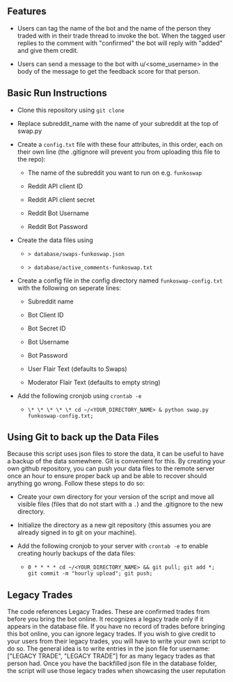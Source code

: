 ## Features

* Users can tag the name of the bot and the name of the person they traded with in their trade thread to invoke the bot. When the tagged user replies to the comment with "confirmed" the bot will reply with "added" and give them credit.

* Users can send a message to the bot with u/<some_username> in the body of the message to get the feedback score for that person.

## Basic Run Instructions

* Clone this repository using `git clone`

* Replace subreddit_name with the name of your subreddit at the top of swap.py

* Create a `config.txt` file with these four attributes, in this order, each on their own line (the .gitignore will prevent you from uploading this file to the repo):

    * The name of the subreddit you want to run on e.g. `funkoswap`

    * Reddit API client ID

    * Reddit API client secret

    * Reddit Bot Username

    * Reddit Bot Password
    
* Create the data files using 

    * `> database/swaps-funkoswap.json`
    
    * `> database/active_comments-funkoswap.txt`

* Create a config file in the config directory named `funkoswap-config.txt` with the following on seperate lines:

    * Subreddit name
    
    * Bot Client ID
    
    * Bot Secret ID
    
    * Bot Username
    
    * Bot Password
    
    * User Flair Text (defaults to Swaps)
    
    * Moderator Flair Text (defaults to empty string)

* Add the following cronjob using `crontab -e` 

    * `\* \* \* \* \* cd ~/<YOUR_DIRECTORY_NAME> & python swap.py funkoswap-config.txt;`
    
## Using Git to back up the Data Files

Because this script uses json files to store the data, it can be useful to have a backup of the data somewhere. Git is convenient for this. By creating your own github repository, you can push your data files to the remote server once an hour to ensure proper back up and be able to recover should anything go wrong. Follow these steps to do so:

* Create your own directory for your version of the script and move all visible files (files that do not start with a `.`) and the .gitignore to the new directory.

* Initialize the directory as a new git repository (this assumes you are already signed in to git on your machine).

* Add the following cronjob to your server with `crontab -e` to enable creating hourly backups of the data files:

    * `0 * * * * cd ~/<YOUR_DIRECTORY_NAME> && git pull; git add *; git commit -m "hourly upload"; git push;`

## Legacy Trades

The code references Legacy Trades. These are confirmed trades from before you bring the bot online. 
It recognizes a legacy trade only if it appears in the database file. 
If you have no record of trades before bringing this bot online, you can ignore legacy trades. 
If you wish to give credit to your users from their legacy trades, you will have to write your own script to do so. 
The general idea is to write entries in the json file for username: ["LEGACY TRADE", "LEGACY TRADE"] for as many legacy trades as that person had. 
Once you have the backfilled json file in the database folder, the script will use those legacy trades when showcasing the user reputation

